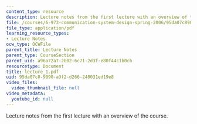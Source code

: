 ```yaml
---
content_type: resource
description: Lecture notes from the first lecture with an overview of the course.
file: /courses/6-973-communication-system-design-spring-2006/95da07c89090a3f2d266248031ed19e8_lecture_1.pdf
file_type: application/pdf
learning_resource_types:
- Lecture Notes
ocw_type: OCWFile
parent_title: Lecture Notes
parent_type: CourseSection
parent_uid: a96a72a7-2b02-6c71-2d3f-e80f44c1b0cb
resourcetype: Document
title: lecture_1.pdf
uid: 95da07c8-9090-a3f2-d266-248031ed19e8
video_files:
  video_thumbnail_file: null
video_metadata:
  youtube_id: null
---
```

Lecture notes from the first lecture with an overview of the course.